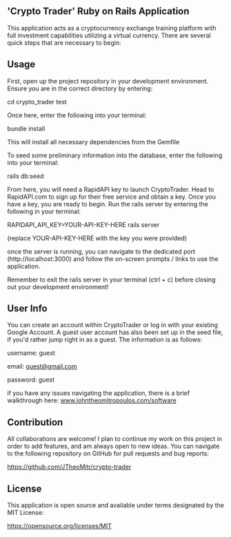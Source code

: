'Crypto Trader' Ruby on Rails Application
---------------

This application acts as a cryptocurrency exchange training platform with full investment capabilities utilizing a virtual currency. There are several quick steps that are necessary to begin:

Usage
-----
First, open up the project repository in your development environment. Ensure you are in the correct directory by entering:

cd crypto_trader test

Once here, enter the following into your terminal:

bundle install

This will install all necessary dependencies from the Gemfile

To seed some preliminary information into the database, enter the following into your terminal:

rails db:seed

From here, you will need a RapidAPI key to launch CryptoTrader.  Head to RapidAPI.com to sign up for their free service and obtain a key.  Once you have a key, you are ready to begin. Run the rails server by entering the following in your terminal:

RAPIDAPI_API_KEY=YOUR-API-KEY-HERE rails server

(replace YOUR-API-KEY-HERE with the key you were provided)

once the server is running, you can navigate to the dedicated port (http://localhost:3000) and follow the on-screen prompts / links to use the application.

Remember to exit the rails server in your terminal (ctrl + c) before closing out your development environment!

User Info
--------
You can create an account within CryptoTrader or log in with your existing Google Account.  A guest user account has also been set up in the seed file, if you'd rather jump right in as a guest. The information is as follows:

username: guest

email: guest@gmail.com

password: guest


if you have any issues navigating the application, there is a brief walkthrough here: 
www.johntheomitropoulos.com/software

Contribution
---------
All collaborations are welcome! I plan to continue my work on this project in order to add features, and am always open to new ideas. You can navigate to the following repository on GitHub for pull requests and bug reports:

https://github.com/JTheoMitr/crypto-trader

License
------
This application is open source and available under terms designated by the MIT License:

https://opensource.org/licenses/MIT

